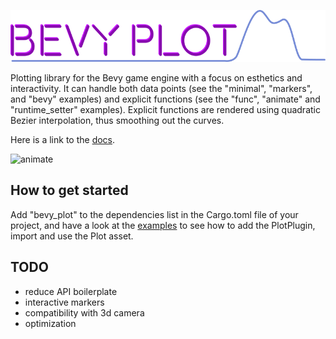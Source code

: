 
![logo](bevy_plot_logo2.png)

Plotting library for the Bevy game engine with a focus on esthetics and interactivity. It can handle both data points (see the "minimal", "markers", and "bevy" examples) and explicit functions (see the "func", "animate" and "runtime_setter" examples). Explicit functions are rendered using quadratic Bezier interpolation, thus smoothing out the curves. 

Here is a link to the [docs](https://docs.rs/bevy_plot/0.1.3/bevy_plot/).

![animate](stiched.gif)

## How to get started

Add "bevy_plot" to the dependencies list in the Cargo.toml file of your project, and have a look at the [examples](https://github.com/eliotbo/bevy_plot/tree/main/examples) to see how to add the PlotPlugin, import and use the Plot asset.

## TODO

- reduce API boilerplate
- interactive markers
- compatibility with 3d camera
- optimization
